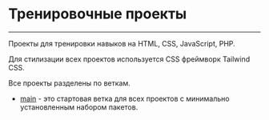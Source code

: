 # Тренировочные проекты

---

Проекты для тренировки навыков на HTML, CSS, JavaScript, PHP.

Для стилизации всех проектов используется CSS фреймворк Tailwind CSS.

Все проекты разделены по веткам.

* [main](https://github.com/IgorViV/training-projects) - это стартовая ветка для всех проектов с минимально установленным набором пакетов.


